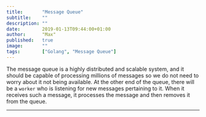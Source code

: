 ```yaml
---
title:       "Message Queue"
subtitle:    ""
description: ""
date:        2019-01-13T09:44:00+01:00
author:      "Max"
published:   true
image:       ""
tags:        ["Golang", "Message Queue"]
---
```


The message queue is a highly distributed and scalable system, and it should be capable of processing millions of messages so we do not need to worry about it not being available. At the other end of the queue, there will be a `worker` who is listening for new messages pertaining to it. When it receives such a message, it processes the message and then removes it from the queue.

---